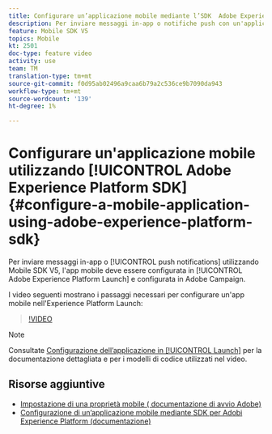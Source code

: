 ```yaml
---
title: Configurare un’applicazione mobile mediante l’SDK  Adobe Experience Platform
description: Per inviare messaggi in-app o notifiche push con un'applicazione SDK  Experience Cloud, è necessario impostare un'app mobile in  Adobe Experience Platform Launch e configurarla in  Adobe Campaign
feature: Mobile SDK V5
topics: Mobile
kt: 2501
doc-type: feature video
activity: use
team: TM
translation-type: tm+mt
source-git-commit: f0d95ab02496a9caa6b79a2c536ce9b7090da943
workflow-type: tm+mt
source-wordcount: '139'
ht-degree: 1%

---
```



# Configurare un&#39;applicazione mobile utilizzando [!UICONTROL Adobe Experience Platform SDK] {#configure-a-mobile-application-using-adobe-experience-platform-sdk}

Per inviare messaggi in-app o [!UICONTROL push notifications] utilizzando Mobile SDK V5, l&#39;app mobile deve essere configurata in [!UICONTROL Adobe Experience Platform Launch] e configurata in  Adobe Campaign.

I video seguenti mostrano i passaggi necessari per configurare un&#39;app mobile nell&#39;Experience Platform Launch:

>[!VIDEO](https://video.tv.adobe.com/v/26224?quality=12)

>[!NOTE]
>
>Consultate [Configurazione dell’applicazione in [!UICONTROL Launch]](https://helpx.adobe.com/campaign/kb/configuring-app-sdk.html#ConfiguringyourapplicationinLaunch) per la documentazione dettagliata e per i modelli di codice utilizzati nel video.

## Risorse aggiuntive

* [Impostazione di una proprietà mobile ( documentazione di avvio Adobe)](https://aep-sdks.gitbook.io/docs/getting-started/create-a-mobile-property)
* [Configurazione di un’applicazione mobile mediante  SDK per Adobi Experience Platform (documentazione)](https://helpx.adobe.com/campaign/kb/configuring-app-sdk.html)
